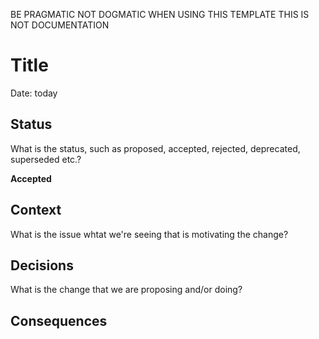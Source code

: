 BE PRAGMATIC NOT DOGMATIC WHEN USING THIS TEMPLATE
THIS IS NOT DOCUMENTATION

# Title

Date: today

## Status

What is the status, such as proposed, accepted, rejected, deprecated, superseded etc.?

__Accepted__

## Context

What is the issue whtat we're seeing that is motivating the change?

## Decisions

What is the change that we are proposing and/or doing?

## Consequences
